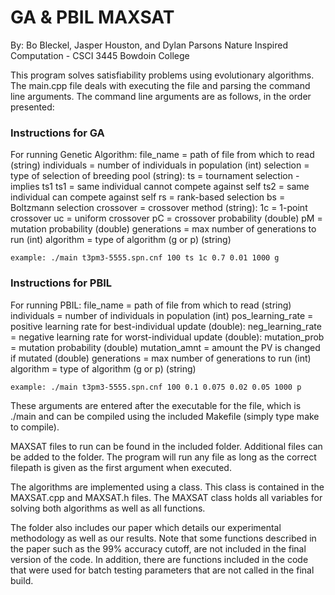 # GA & PBIL MAXSAT
By: Bo Bleckel, Jasper Houston, and Dylan Parsons
Nature Inspired Computation - CSCI 3445
Bowdoin College

This program solves satisfiability problems using evolutionary algorithms.
	The main.cpp file deals with executing the file and parsing the command line arguments.
	The command line arguments are as follows, in the order presented:

### Instructions for GA
For running Genetic Algorithm:
	file_name    = path of file from which to read (string)
	individuals  = number of individuals in population (int)
	selection    = type of selection of breeding pool (string):
	                 ts   = tournament selection - implies ts1
	                        ts1 = same individual cannot compete against self
	                        ts2 = same individual can compete against self
	                 rs   = rank-based selection
	                 bs   = Boltzmann selection
	crossover    = crossover method (string):
	                 1c   = 1-point crossover
	                 uc   = uniform crossover
	pC           = crossover probability (double)
	pM           = mutation probability (double)
	generations  = max number of generations to run (int)
	algorithm    = type of algorithm (g or p) (string)

	example: ./main t3pm3-5555.spn.cnf 100 ts 1c 0.7 0.01 1000 g

### Instructions for PBIL
For running PBIL:
	file_name          = path of file from which to read (string)
	individuals        = number of individuals in population (int)
	pos_learning_rate  = positive learning rate for best-individual update (double):
	neg_learning_rate  = negative learning rate for worst-individual update (double):
	mutation_prob      = mutation probability (double)
	mutation_amnt      = amount the PV is changed if mutated (double)
	generations        = max number of generations to run (int)
	algorithm          = type of algorithm (g or p) (string)

	example: ./main t3pm3-5555.spn.cnf 100 0.1 0.075 0.02 0.05 1000 p

These arguments are entered after the executable for the file, which is ./main
	and can be compiled using the included Makefile (simply type make to compile).

MAXSAT files to run can be found in the included folder. Additional files can be
	added to the folder. The program will run any file as long as the correct
	filepath is given as the first argument when executed.

The algorithms are implemented using a class. This class is contained in the MAXSAT.cpp
and MAXSAT.h files. The MAXSAT class holds all variables for solving both algorithms 
	as well as all functions. 

The folder also includes our paper which details our experimental methodology
	as well as our results. Note that some functions described in the paper such
	as the 99% accuracy cutoff, are not included in the final version of the code.
	In addition, there are functions included in the code that were used for batch
	testing parameters that are not called in the final build.
